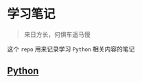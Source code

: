 # 学习笔记
> 来日方长，何惧车遥马慢

这个 `repo` 用来记录学习 `Python` 相关内容的笔记

## [Python](https://github.com/keweizhang/Notes/blob/main/Python/README.md)


